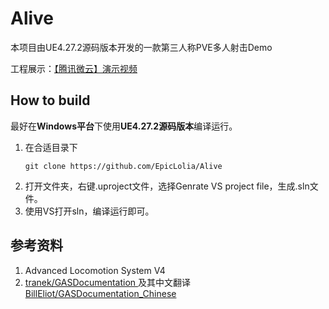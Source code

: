 # Alive

本项目由UE4.27.2源码版本开发的一款第三人称PVE多人射击Demo

工程展示：[【腾讯微云】演示视频](https://share.weiyun.com/NjZ9iMrA)

## How to build

最好在**Windows平台**下使用**UE4.27.2源码版本**编译运行。

1. 在合适目录下
    ```
    git clone https://github.com/EpicLolia/Alive
    ```
2. 打开文件夹，右键.uproject文件，选择Genrate VS project file，生成.sln文件。
3. 使用VS打开sln，编译运行即可。

## 参考资料
1.  Advanced Locomotion System V4
2. [ tranek/GASDocumentation ](https://github.com/tranek/GASDocumentation)及其中文翻译[ BillEliot/GASDocumentation_Chinese ](https://github.com/BillEliot/GASDocumentation_Chinese)
